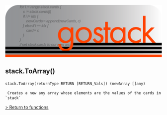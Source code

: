 ![Banner](../../images/gostack_SmallerTransparent.png)

 <h2>stack.ToArray()</h2>

 `stack.ToArray(returnType RETURN [RETURN_Vals]) (newArray []any)`

```
 Creates a new any array whose elements are the values of the cards in `stack`
```

 [> Return to functions](../functionsAPI.md)
